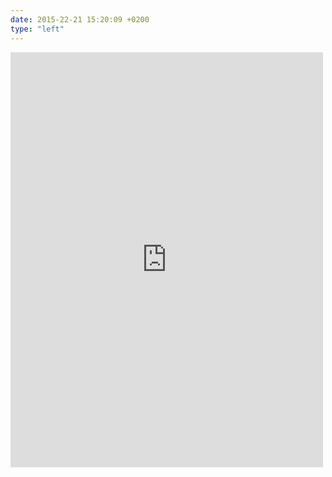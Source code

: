 ```yaml
---
date: 2015-22-21 15:20:09 +0200
type: "left"
---
```

<iframe src="https://www.facebook.com/plugins/post.php?href=https%3A%2F%2Fwww.facebook.com%2Fgalka.khutorianska%2Fposts%2F887726518010224&width=500" width="500" height="664" style="border:none;overflow:hidden" scrolling="no" frameborder="0" allowTransparency="true"></iframe>
